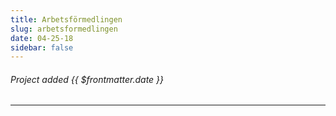 ```yaml
---
title: Arbetsförmedlingen
slug: arbetsformedlingen
date: 04-25-18
sidebar: false
---
```

<ApiPostHero/>

###### Project added {{ $frontmatter.date }}

<ApiPost/>

---

<ApiPostList/>